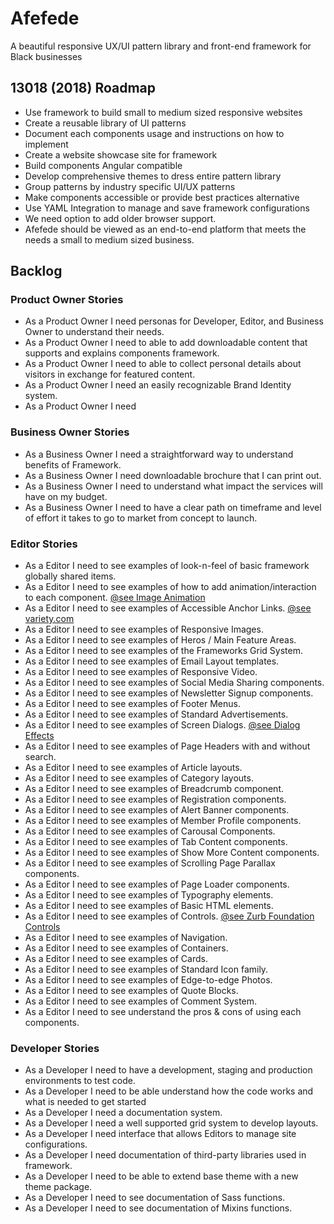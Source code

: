 # Afefede
A beautiful responsive UX/UI pattern library and front-end framework for Black businesses

## 13018 (2018) Roadmap
- Use framework to build small to medium sized responsive websites
- Create a reusable library of UI patterns
- Document each components usage and instructions on how to implement
- Create a website showcase site for framework
- Build components Angular compatible
- Develop comprehensive themes to dress entire pattern library
- Group patterns by industry specific UI/UX patterns
- Make components accessible or provide best practices alternative
- Use YAML Integration to manage and save framework configurations
- We need option to add older browser support.
- Afefede should be viewed as an end-to-end platform that meets the needs a small to medium sized business.

## Backlog

### Product Owner Stories
- As a Product Owner I need personas for Developer, Editor, and Business Owner to understand their needs.
- As a Product Owner I need to able to add downloadable content that supports and explains components framework.
- As a Product Owner I need to able to collect personal details about visitors in exchange for featured content.
- As a Product Owner I need an easily recognizable Brand Identity system.
- As a Product Owner I need

### Business Owner Stories
- As a Business Owner I need a straightforward way to understand benefits of Framework.
- As a Business Owner I need downloadable brochure that I can print out.
- As a Business Owner I need to understand what impact the services will have on my budget.
- As a Business Owner I need to have a clear path on timeframe and level of effort it takes to go to market from concept to launch.

### Editor Stories
- As a Editor I need to see examples of look-n-feel of basic framework globally shared items.
- As a Editor I need to see examples of how to add animation/interaction to each component. [@see Image Animation](https://tympanus.net/Development/AnimatedImagePieces/gallery.html)
- As a Editor I need to see examples of Accessible Anchor Links. [@see variety.com](http://variety.com/2017/digital/news/kevin-hart-laugh-out-loud-streaming-platform-launch-date-1202491634/)
- As a Editor I need to see examples of Responsive Images.
- As a Editor I need to see examples of Heros / Main Feature Areas.
- As a Editor I need to see examples of the Frameworks Grid System.
- As a Editor I need to see examples of Email Layout templates.
- As a Editor I need to see examples of Responsive Video.
- As a Editor I need to see examples of Social Media Sharing components.
- As a Editor I need to see examples of Newsletter Signup components.
- As a Editor I need to see examples of Footer Menus.
- As a Editor I need to see examples of Standard Advertisements.
- As a Editor I need to see examples of Screen Dialogs. [@see Dialog Effects](https://tympanus.net/Development/DialogEffects/alex.html)
- As a Editor I need to see examples of Page Headers with and without search.
- As a Editor I need to see examples of Article layouts.
- As a Editor I need to see examples of Category layouts.
- As a Editor I need to see examples of Breadcrumb component.
- As a Editor I need to see examples of Registration components.
- As a Editor I need to see examples of Alert Banner components.
- As a Editor I need to see examples of Member Profile components.
- As a Editor I need to see examples of Carousal Components.
- As a Editor I need to see examples of Tab Content components.
- As a Editor I need to see examples of Show More Content components.
- As a Editor I need to see examples of Scrolling Page Parallax components.
- As a Editor I need to see examples of Page Loader components.
- As a Editor I need to see examples of Typography elements.
- As a Editor I need to see examples of Basic HTML elements.
- As a Editor I need to see examples of Controls. [@see Zurb Foundation Controls](https://foundation.zurb.com/sites/docs/button.html)
- As a Editor I need to see examples of Navigation.
- As a Editor I need to see examples of Containers.
- As a Editor I need to see examples of Cards.
- As a Editor I need to see examples of Standard Icon family.
- As a Editor I need to see examples of Edge-to-edge Photos.
- As a Editor I need to see examples of Quote Blocks.
- As a Editor I need to see examples of Comment System.
- As a Editor I need to see understand the pros & cons of using each components.

### Developer Stories
- As a Developer I need to have a development, staging and production environments to test code.
- As a Developer I need to be able understand how the code works and what is needed to get started
- As a Developer I need a documentation system.
- As a Developer I need a well supported grid system to develop layouts.
- As a Developer I need interface that allows Editors to manage site configurations.
- As a Developer I need documentation of third-party libraries used in framework.
- As a Developer I need to be able to extend base theme with a new theme package.
- As a Developer I need to see documentation of Sass functions.
- As a Developer I need to see documentation of Mixins functions.
